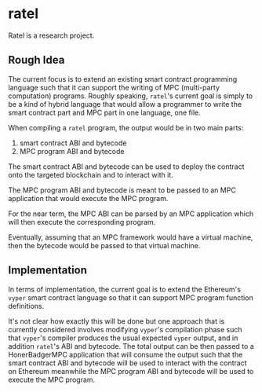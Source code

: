 # ratel
Ratel is a research project.

## Rough Idea
The current focus is to extend an existing smart contract programming
language such that it can support the writing of MPC (multi-party computation)
programs. Roughly speaking, `ratel`'s current goal is simply to be a kind of
hybrid language that would allow a programmer to write the smart contract
part and MPC part in one language, one file.

When compiling a `ratel` program, the output would be in two main parts:

1. smart contract ABI and bytecode
2. MPC program ABI and bytecode

The smart contract ABI and bytecode can be used to deploy the contract onto
the targeted blockchain and to interact with it.

The MPC program ABI and bytecode is meant to be passed to an MPC application
that would execute the MPC program.

For the near term, the MPC ABI can be parsed by an MPC application which will
then execute the corresponding program.

Eventually, assuming that an MPC framework would have a virtual machine, then
the bytecode would be passed to that virtual machine.

## Implementation
In terms of implementation, the current goal is to extend the Ethereum's
`vyper` smart contract language so that it can support MPC program function
definitions.

It's not clear how exactly this will be done but one approach that is
currently considered involves modifying `vyper`'s compilation phase such
that `vyper`'s compiler produces the usual expected `vyper` output, and in
addition `ratel`'s ABI and bytecode. The total output can be then passed to
a HonerBadgerMPC application that will consume the output such that the
smart contract ABI and bytecode will be used to interact with the contract
on Ethereum meanwhile the MPC program ABI and bytecode will be used to execute
the MPC program.
